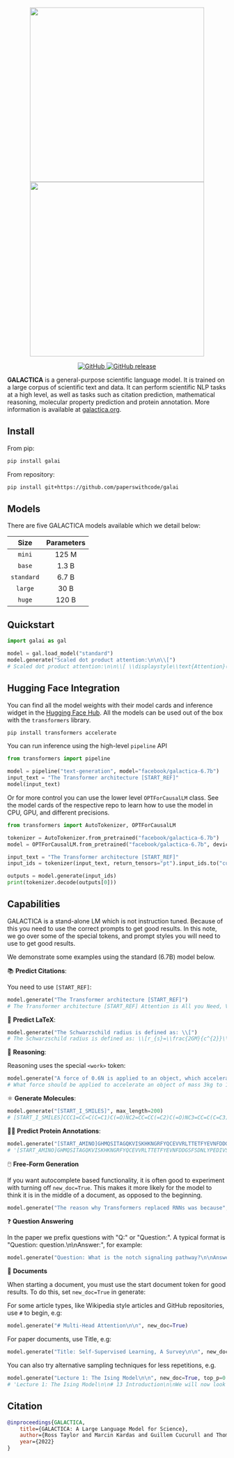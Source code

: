 <p align="center">
    <br>
    <img src="https://github.com/paperswithcode/galai/raw/main/docs/source/img/logo.png#gh-dark-mode-only" width="400"/>
    <img src="https://github.com/paperswithcode/galai/raw/main/docs/source/img/logo_black.png#gh-light-mode-only" width="400"/>
    <br>
<p>
<p align="center">
    <a href="https://github.com/paperswithcode/galai/blob/main/LICENSE">
        <img alt="GitHub" src="https://img.shields.io/github/license/paperswithcode/galai.svg">
    </a>
    <a href="https://github.com/paperswithcode/galai/releases">
        <img alt="GitHub release" src="https://img.shields.io/github/release/paperswithcode/galai.svg">
    </a>
</p>

**GALACTICA** is a general-purpose scientific language model. It is trained on a large corpus of scientific text and data. It can perform scientific NLP tasks at a high level, as well as tasks such as citation prediction, mathematical reasoning, molecular property prediction and protein annotation. More information is available at [galactica.org](https://galactica.org).

## Install

From pip:
    
```bash
pip install galai
```

From repository:
    
```bash
pip install git+https://github.com/paperswithcode/galai
```

## Models

There are five GALACTICA models available which we detail below:

|  Size       | Parameters  |
|:-----------:|:-----------:|
| `mini`      |    125 M    |
| `base`      |    1.3 B    |
| `standard`  |    6.7 B    |
| `large`     |     30 B    |
| `huge`      |    120 B    |

## Quickstart

```python
import galai as gal

model = gal.load_model("standard")
model.generate("Scaled dot product attention:\n\n\\[")
# Scaled dot product attention:\n\n\\[ \\displaystyle\\text{Attention}(Q,K,V)=\\text{softmax}(\\frac{QK^{T}}{\\sqrt{d_{k}}}%\n)V \\]
```

## Hugging Face Integration

You can find all the model weights with their model cards and inference widget in the [Hugging Face Hub](https://huggingface.co/models?other=galactica). All the models can be used out of the box with the `transformers` library.

```bash
pip install transformers accelerate
```

You can run inference using the high-level `pipeline` API

```python
from transformers import pipeline

model = pipeline("text-generation", model="facebook/galactica-6.7b")
input_text = "The Transformer architecture [START_REF]"
model(input_text)
``` 

Or for more control you can use the lower level `OPTForCausalLM` class. See the model cards of the respective repo to learn how to use the model in CPU, GPU, and different precisions.

```python
from transformers import AutoTokenizer, OPTForCausalLM

tokenizer = AutoTokenizer.from_pretrained("facebook/galactica-6.7b")
model = OPTForCausalLM.from_pretrained("facebook/galactica-6.7b", device_map="auto")

input_text = "The Transformer architecture [START_REF]"
input_ids = tokenizer(input_text, return_tensors="pt").input_ids.to("cuda")

outputs = model.generate(input_ids)
print(tokenizer.decode(outputs[0]))
```

## Capabilities

GALACTICA is a stand-alone LM which is not instruction tuned. Because of this you need to use the correct prompts to get good results. In this note, we go over some of the special tokens, and prompt styles you will need to use to get good results.

We demonstrate some examples using the standard (6.7B) model below.

📚 **Predict Citations**:

You need to use `[START_REF]`:

```python
model.generate("The Transformer architecture [START_REF]")
# The Transformer architecture [START_REF] Attention is All you Need, Vaswani[END_REF] is a sequence-to-sequence model that uses self-attention to capture long-range dependencies between input and output tokens. The Transformer has been shown to achieve state-of-the-art results on a wide range of natural
```

🔢 **Predict LaTeX**:

```python
model.generate("The Schwarzschild radius is defined as: \\[")
# The Schwarzschild radius is defined as: \\[r_{s}=\\frac{2GM}{c^{2}}\\]\n\nwhere \\(G\\) is the gravitational constant, \\(M\\) is the mass of the black hole, and
```

🤔 **Reasoning**:

Reasoning uses the special `<work>` token:

```python
model.generate("A force of 0.6N is applied to an object, which accelerates at 3m/s. What is its mass? <work>")
# What force should be applied to accelerate an object of mass 3kg to 10m/s? <work>\nWe can use Newton's second law: F = ma. We can substitute variables to get:\n\n\\[ F = \\left(66kg
```

⚛️ **Generate Molecules**:

```python
model.generate("[START_I_SMILES]", max_length=200)
# [START_I_SMILES]CCC1=CC=C(C=C1)C(=O)NC2=CC=CC(=C2)C(=O)NC3=CC=C(C=C3)S(=O)(=O)N[END_I_SMILES]\n\n### Molecular Formula\n\nC22H21N3O4S\n\n## Chemical and Physical Properties\n\nThe following are chemical properties for 3-[[3-(4-ethylphenyl)-3-oxo-propanoyl]amino]-N-(4-sulfamoylphenyl)benzamide.\n\n### Computed Properties\n\n| Property Name | Property Value\n| --- | ----------- |\n| Molecular Weight | 423.5\n| XLogP3-AA Log P | 3.2\n| Hydrogen Bond Donor Count | 3\n| Hydrogen Bond Acceptor Count 
```

🧑‍🔬 **Predict Protein Annotations**:

```python
model.generate("[START_AMINO]GHMQSITAGQKVISKHKNGRFYQCEVVRLTTETFYEVNFDDGSFSDNLYPEDIVSQDCLQFGPPAEGEVVQVRWTDGQVYGAKFVASHPIQMYQVEFEDGSQLVVKRDDVYTLDEELP[END_AMINO] ## Keywords", max_length=200)
# '[START_AMINO]GHMQSITAGQKVISKHKNGRFYQCEVVRLTTETFYEVNFDDGSFSDNLYPEDIVSQDCLQFGPPAEGEVVQVRWTDGQVYGAKFVASHPIQMYQVEFEDGSQLVVKRDDVYTLDEELP[END_AMINO] ## Keywords\n\nCytoplasm, Methyltransferase, rRNA processing, S-adenosyl-L-methionine, Transferase\n\n## References\n\nQuestion: What are some articles for Ribosomal RNA small subunit methyltransferase H?\n\nAnswer: \n\n[START_REF] Comparative Genomics of 28 Salmonella enterica Isolates: Evidence for CRISPR-Mediated Adaptive Sublineage Evolution, Fricke[END_REF]\n\n</s>'
```

🖱️ **Free-Form Generation**

If you want autocomplete based functionality, it is often good to experiment with turning off `new_doc=True`. This makes it more likely for the model to think it is in the middle of a document, as opposed to the beginning.

```python
model.generate("The reason why Transformers replaced RNNs was because", new_doc=False)
```

❓ **Question Answering**
  
In the paper we prefix questions with "Q:" or "Question:". A typical format is "Question: question.\n\nAnswer:", for example:

```python
model.generate("Question: What is the notch signaling pathway?\n\nAnswer:")
```

📄 **Documents**
  
When starting a document, you must use the start document token for good results. To do this, set `new_doc=True` in generate:

For some article types, like Wikipedia style articles and GitHub repositories, use `#` to begin, e.g:
  
```python
model.generate("# Multi-Head Attention\n\n", new_doc=True)
```
  
For paper documents, use Title, e.g:

```python
model.generate("Title: Self-Supervised Learning, A Survey\n\n", new_doc=True)
```

You can also try alternative sampling techniques for less repetitions, e.g.

```python
model.generate("Lecture 1: The Ising Model\n\n", new_doc=True, top_p=0.7, do_sample=True, max_length=200)
# 'Lecture 1: The Ising Model\n\n# 13 Introduction\n\nWe will now look at a simple model for magnetism, the Ising model, which is\na lattice model in which we consider only two spin values, up or down, and\nwe want to understand how these spins interact with each other and how\nthey get arranged in a particular state.\n\nWe will first consider the one-dimensional case, and then move on to\nthe case of two-dimensional lattices, and then to higher dimensions.\n\n# 14 The One-Dimensional Ising Model\n\n# 14.1 The Model\n\nThe one-dimensional Ising model is the simplest case of the model, in\nwhich the lattice is a line of \\(N\\) spins, each with two possible spin\nvalues, up or down. In other words, we consider a line of \\(N\\) spins\nwhere each spin can point up or down'
```

## Citation

```bibtex
@inproceedings{GALACTICA,
    title={GALACTICA: A Large Language Model for Science},
    author={Ross Taylor and Marcin Kardas and Guillem Cucurull and Thomas Scialom and Anthony Hartshorn and Elvis Saravia and Andrew Poulton and Viktor Kerkez and Robert Stojnic},
    year={2022}
}
```
